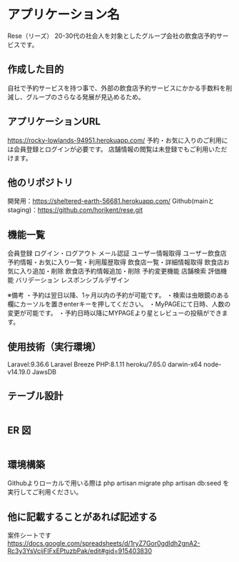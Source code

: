 # アプリケーション名
Rese（リーズ）
20-30代の社会人を対象としたグループ会社の飲食店予約サービスです。
<img src="image/Rese_LP.png" alt="">

## 作成した目的
自社で予約サービスを持つ事で、外部の飲食店予約サービスにかかる手数料を削減し、グループのさらなる発展が見込めるため。

## アプリケーションURL
https://rocky-lowlands-94951.herokuapp.com/
予約・お気に入りのご利用には会員登録とログインが必要です。
店舗情報の閲覧は未登録でもご利用いただけます。

## 他のリポジトリ
開発用：https://sheltered-earth-56681.herokuapp.com/
Github(mainとstaging)：https://github.com/horikent/rese.git

## 機能一覧
会員登録
ログイン・ログアウト
メール認証
ユーザー情報取得
ユーザー飲食店予約情報・お気に入り一覧・利用履歴取得
飲食店一覧・詳細情報取得
飲食店お気に入り追加・削除
飲食店予約情報追加・削除
予約変更機能
店舗検索
評価機能
バリデーション
レスポンシブルデザイン

※備考
・予約は翌日以降、1ヶ月以内の予約が可能です。
・検索は虫眼鏡のある欄にカーソルを置きenterキーを押してください。
・MyPAGEにて日時、人数の変更が可能です。
・予約日時以降にMYPAGEより星とレビューの投稿ができます。

## 使用技術（実行環境）
Laravel:9.36.6
Laravel Breeze
PHP:8.1.11 
heroku/7.65.0 darwin-x64 node-v14.19.0
JawsDB

## テーブル設計
<img src="img/table_design.png" alt=""> 

## ER 図
<img src="img/rese.svg" alt=""> 

## 環境構築
Githubよりローカルで用いる際は
php artisan migrate
php artisan db:seed
を実行してご利用ください。

## 他に記載することがあれば記述する
案件シートです
https://docs.google.com/spreadsheets/d/1ryZ7Gor0gdIdh2gnA2-Rc3y3YsVcijFIFxEPtuzbPak/edit#gid=915403830
